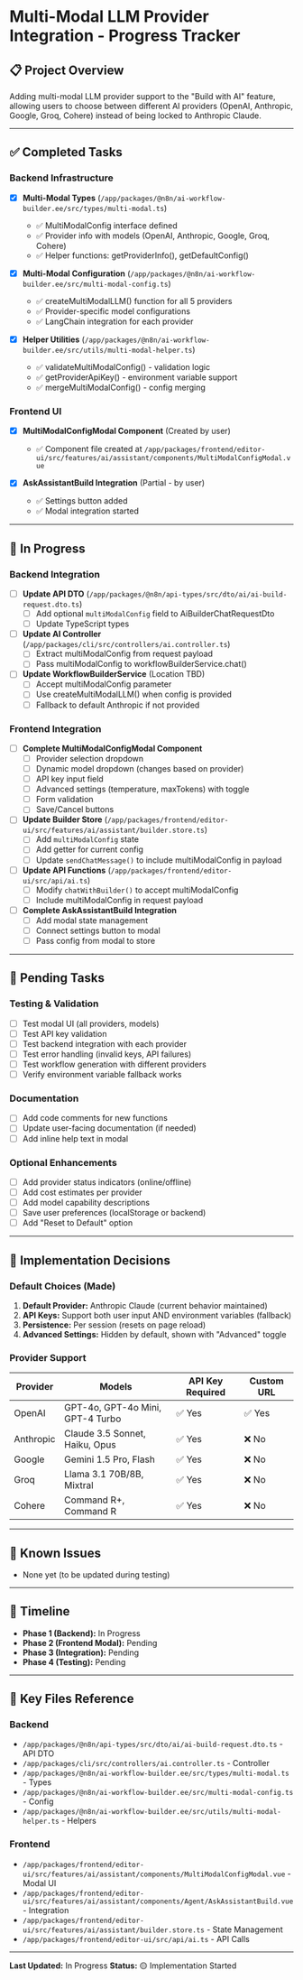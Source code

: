 # Multi-Modal LLM Provider Integration - Progress Tracker

## 📋 Project Overview
Adding multi-modal LLM provider support to the "Build with AI" feature, allowing users to choose between different AI providers (OpenAI, Anthropic, Google, Groq, Cohere) instead of being locked to Anthropic Claude.

---

## ✅ Completed Tasks

### Backend Infrastructure
- [x] **Multi-Modal Types** (`/app/packages/@n8n/ai-workflow-builder.ee/src/types/multi-modal.ts`)
  - ✅ MultiModalConfig interface defined
  - ✅ Provider info with models (OpenAI, Anthropic, Google, Groq, Cohere)
  - ✅ Helper functions: getProviderInfo(), getDefaultConfig()
  
- [x] **Multi-Modal Configuration** (`/app/packages/@n8n/ai-workflow-builder.ee/src/multi-modal-config.ts`)
  - ✅ createMultiModalLLM() function for all 5 providers
  - ✅ Provider-specific model configurations
  - ✅ LangChain integration for each provider

- [x] **Helper Utilities** (`/app/packages/@n8n/ai-workflow-builder.ee/src/utils/multi-modal-helper.ts`)
  - ✅ validateMultiModalConfig() - validation logic
  - ✅ getProviderApiKey() - environment variable support
  - ✅ mergeMultiModalConfig() - config merging

### Frontend UI
- [x] **MultiModalConfigModal Component** (Created by user)
  - ✅ Component file created at `/app/packages/frontend/editor-ui/src/features/ai/assistant/components/MultiModalConfigModal.vue`
  
- [x] **AskAssistantBuild Integration** (Partial - by user)
  - ✅ Settings button added
  - ✅ Modal integration started

---

## 🔄 In Progress

### Backend Integration
- [ ] **Update API DTO** (`/app/packages/@n8n/api-types/src/dto/ai/ai-build-request.dto.ts`)
  - [ ] Add optional `multiModalConfig` field to AiBuilderChatRequestDto
  - [ ] Update TypeScript types

- [ ] **Update AI Controller** (`/app/packages/cli/src/controllers/ai.controller.ts`)
  - [ ] Extract multiModalConfig from request payload
  - [ ] Pass multiModalConfig to workflowBuilderService.chat()

- [ ] **Update WorkflowBuilderService** (Location TBD)
  - [ ] Accept multiModalConfig parameter
  - [ ] Use createMultiModalLLM() when config is provided
  - [ ] Fallback to default Anthropic if not provided

### Frontend Integration
- [ ] **Complete MultiModalConfigModal Component**
  - [ ] Provider selection dropdown
  - [ ] Dynamic model dropdown (changes based on provider)
  - [ ] API key input field
  - [ ] Advanced settings (temperature, maxTokens) with toggle
  - [ ] Form validation
  - [ ] Save/Cancel buttons

- [ ] **Update Builder Store** (`/app/packages/frontend/editor-ui/src/features/ai/assistant/builder.store.ts`)
  - [ ] Add `multiModalConfig` state
  - [ ] Add getter for current config
  - [ ] Update `sendChatMessage()` to include multiModalConfig in payload

- [ ] **Update API Functions** (`/app/packages/frontend/editor-ui/src/api/ai.ts`)
  - [ ] Modify `chatWithBuilder()` to accept multiModalConfig
  - [ ] Include multiModalConfig in request payload

- [ ] **Complete AskAssistantBuild Integration**
  - [ ] Add modal state management
  - [ ] Connect settings button to modal
  - [ ] Pass config from modal to store

---

## 📝 Pending Tasks

### Testing & Validation
- [ ] Test modal UI (all providers, models)
- [ ] Test API key validation
- [ ] Test backend integration with each provider
- [ ] Test error handling (invalid keys, API failures)
- [ ] Test workflow generation with different providers
- [ ] Verify environment variable fallback works

### Documentation
- [ ] Add code comments for new functions
- [ ] Update user-facing documentation (if needed)
- [ ] Add inline help text in modal

### Optional Enhancements
- [ ] Add provider status indicators (online/offline)
- [ ] Add cost estimates per provider
- [ ] Add model capability descriptions
- [ ] Save user preferences (localStorage or backend)
- [ ] Add "Reset to Default" option

---

## 🎯 Implementation Decisions

### Default Choices (Made)
1. **Default Provider:** Anthropic Claude (current behavior maintained)
2. **API Keys:** Support both user input AND environment variables (fallback)
3. **Persistence:** Per session (resets on page reload)
4. **Advanced Settings:** Hidden by default, shown with "Advanced" toggle

### Provider Support
| Provider | Models | API Key Required | Custom URL |
|----------|--------|------------------|------------|
| OpenAI | GPT-4o, GPT-4o Mini, GPT-4 Turbo | ✅ Yes | ✅ Yes |
| Anthropic | Claude 3.5 Sonnet, Haiku, Opus | ✅ Yes | ❌ No |
| Google | Gemini 1.5 Pro, Flash | ✅ Yes | ❌ No |
| Groq | Llama 3.1 70B/8B, Mixtral | ✅ Yes | ❌ No |
| Cohere | Command R+, Command R | ✅ Yes | ❌ No |

---

## 🐛 Known Issues
- None yet (to be updated during testing)

---

## 📅 Timeline
- **Phase 1 (Backend):** In Progress
- **Phase 2 (Frontend Modal):** Pending
- **Phase 3 (Integration):** Pending
- **Phase 4 (Testing):** Pending

---

## 🔗 Key Files Reference

### Backend
- `/app/packages/@n8n/api-types/src/dto/ai/ai-build-request.dto.ts` - API DTO
- `/app/packages/cli/src/controllers/ai.controller.ts` - Controller
- `/app/packages/@n8n/ai-workflow-builder.ee/src/types/multi-modal.ts` - Types
- `/app/packages/@n8n/ai-workflow-builder.ee/src/multi-modal-config.ts` - Config
- `/app/packages/@n8n/ai-workflow-builder.ee/src/utils/multi-modal-helper.ts` - Helpers

### Frontend
- `/app/packages/frontend/editor-ui/src/features/ai/assistant/components/MultiModalConfigModal.vue` - Modal UI
- `/app/packages/frontend/editor-ui/src/features/ai/assistant/components/Agent/AskAssistantBuild.vue` - Integration
- `/app/packages/frontend/editor-ui/src/features/ai/assistant/builder.store.ts` - State Management
- `/app/packages/frontend/editor-ui/src/api/ai.ts` - API Calls

---

**Last Updated:** In Progress
**Status:** 🟡 Implementation Started
